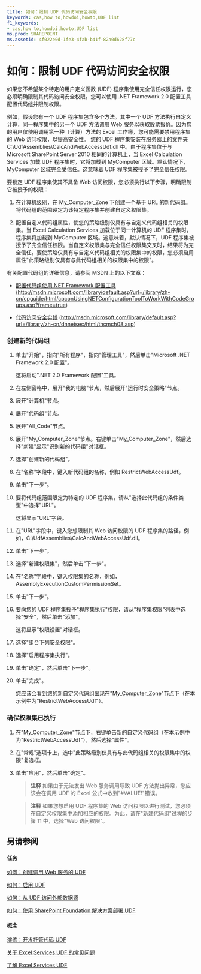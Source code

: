 ```yaml
---
title: 如何：限制 UDF 代码访问安全权限
keywords: cas,how to,howdoi,howto,UDF list
f1_keywords:
- cas,how to,howdoi,howto,UDF list
ms.prod: SHAREPOINT
ms.assetid: 4f022e0d-1fe3-4fab-b41f-82a0d628f77c
---
```



# 如何：限制 UDF 代码访问安全权限

如果您不希望某个特定的用户定义函数 (UDF) 程序集使用完全信任权限运行，您必须明确限制其代码访问安全权限。您可以使用 .NET Framework 2.0 配置工具配置代码组并限制权限。 
  
    
    

例如，假设您有一个 UDF 程序集包含多个方法。其中一个 UDF 方法执行自定义计算，同一程序集中的另一个 UDF 方法调用 Web 服务以获取股票报价。因为您的用户仅使用调用第一种（计算）方法的 Excel 工作簿，您可能需要禁用程序集的 Web 访问权限，以提高安全性。 
您的 UDF 程序集安装在服务器上的文件夹 C:\\UdfAssemblies\\CalcAndWebAccessUdf.dll 中。由于程序集位于与 Microsoft SharePoint Server 2010 相同的计算机上，当 Excel Calculation Services 加载 UDF 程序集时，它将加载到 MyComputer 区域。默认情况下，MyComputer 区域完全受信任。这意味着 UDF 程序集被授予了完全信任权限。 
  
    
    

要锁定 UDF 程序集使其不具备 Web 访问权限，您必须执行以下步骤，明确限制它被授予的权限：
1. 在计算机级别，在 My_Computer_Zone 下创建一个基于 URL 的新代码组。将代码组的范围设定为该特定程序集并创建自定义权限集。
    
  
2. 配置自定义代码组属性，使您的策略级别仅具有与自定义代码组相关的权限集。当 Excel Calculation Services 加载位于同一计算机的 UDF 程序集时，程序集将加载到 MyComputer 区域。这意味着，默认情况下，UDF 程序集被授予了完全信任权限。当自定义权限集与完全信任权限集交叉时，结果将为完全信任。要使策略仅具有与自定义代码组相关的权限集中的权限，您必须启用属性"此策略级别仅具有与此代码组相关的权限集中的权限"。
    
  
有关配置代码组的详细信息，请参阅 MSDN 上的以下文章：
-  [配置代码组使用.NET Framework 配置工具](http://msdn.microsoft.com/library/default.asp?url=/library/zh-cn/cpguide/html/cpconUsingNETConfigurationToolToWorkWithCodeGroups.asp?frame=true) (http://msdn.microsoft.com/library/default.asp?url=/library/zh-cn/cpguide/html/cpconUsingNETConfigurationToolToWorkWithCodeGroups.asp?frame=true)
    
  
-  [代码访问安全实践](http://msdn.microsoft.com/library/default.asp?url=/library/zh-cn/dnnetsec/html/thcmch08.asp) (http://msdn.microsoft.com/library/default.asp?url=/library/zh-cn/dnnetsec/html/thcmch08.asp)
    
  

### 创建新的代码组


1. 单击"开始"，指向"所有程序"，指向"管理工具"，然后单击"Microsoft .NET Framework 2.0 配置"。 
    
    这将启动".NET 2.0 Framework 配置"工具。
    
  
2. 在左侧窗格中，展开"我的电脑"节点，然后展开"运行时安全策略"节点。
    
  
3. 展开"计算机"节点。
    
  
4. 展开"代码组"节点。
    
  
5. 展开"All_Code"节点。
    
  
6. 展开"My_Computer_Zone"节点。右键单击"My_Computer_Zone"，然后选择"新建"显示"识别新的代码组"对话框。
    
  
7. 选择"创建新的代码组"。
    
  
8. 在"名称"字段中，键入新代码组的名称，例如 RestrictWebAccessUdf。
    
  
9. 单击"下一步"。
    
  
10. 要将代码组范围限定为特定的 UDF 程序集，请从"选择此代码组的条件类型"中选择"URL"。 
    
    这将显示"URL"字段。
    
  
11. 在"URL"字段中，键入您想限制其 Web 访问权限的 UDF 程序集的路径，例如，C:\\UdfAssemblies\\CalcAndWebAccessUdf.dll。
    
  
12. 单击"下一步"。
    
  
13. 选择"新建权限集"，然后单击"下一步"。
    
  
14. 在"名称"字段中，键入权限集的名称，例如，AssemblyExecutionCustomPermissionSet。
    
  
15. 单击"下一步"。
    
  
16. 要向您的 UDF 程序集授予"程序集执行"权限，请从"程序集权限"列表中选择"安全"，然后单击"添加"。 
    
    这将显示"权限设置"对话框。
    
  
17. 选择"组合下列安全权限"。
    
  
18. 选择"启用程序集执行"。
    
  
19. 单击"确定"，然后单击"下一步"。
    
  
20. 单击"完成"。 
    
    您应该会看到您的新自定义代码组出现在"My_Computer_Zone"节点下（在本示例中为"RestrictWebAccessUdf"）。
    
  

### 确保权限集已执行


1. 在"My_Computer_Zone"节点下，右键单击新的自定义代码组（在本示例中为"RestrictWebAccessUdf"），然后选择"属性"。 
    
  
2. 在"常规"选项卡上，选中"此策略级别仅具有与此代码组相关的权限集中的权限"复选框。
    
  
3. 单击"应用"，然后单击"确定"。
    
    > **注释**
      > 如果由于无法发出 Web 服务调用导致 UDF 方法抛出异常，您应该会在调用 UDF 的 Excel 公式中收到"#VALUE!"错误。 

    > **注释**
      >  如果您想启用 UDF 程序集的 Web 访问权限以进行测试，您必须在自定义权限集中添加相应的权限。为此，请在"新建代码组"过程的步骤 11 中，选择"Web 访问权限"。

## 另请参阅


#### 任务


  
    
    
 [如何：创建调用 Web 服务的 UDF](how-to-create-a-udf-that-calls-a-web-service.md)
  
    
    
 [如何：启用 UDF](how-to-enable-udfs.md)
  
    
    
 [如何：从 UDF 访问外部数据源](how-to-access-an-external-data-source-from-a-udf.md)
  
    
    
 [如何：使用 SharePoint Foundation 解决方案部署 UDF](how-to-deploy-udfs-using-sharepoint-foundation-solutions.md)
#### 概念


  
    
    
 [演练：开发托管代码 UDF](walkthrough-developing-a-managed-code-udf.md)
  
    
    
 [关于 Excel Services UDF 的常见问题](frequently-asked-questions-about-excel-services-udfs.md)
  
    
    
 [了解 Excel Services UDF](understanding-excel-services-udfs.md)
